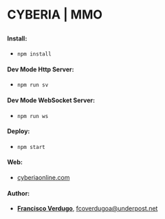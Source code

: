 # **CYBERIA** | MMO
##
#### Install:
- `npm install`
#### Dev Mode Http Server:
- `npm run sv`
#### Dev Mode WebSocket Server:
- `npm run ws`
#### Deploy:
- `npm start`
#### Web:
- [cyberiaonline.com](https://www.cyberiaonline.com/)
#### Author:
- **[Francisco Verdugo](https://github.com/underpostnet)**, [fcoverdugoa@underpost.net](mailto:fcoverdugoa@underpost.net)
